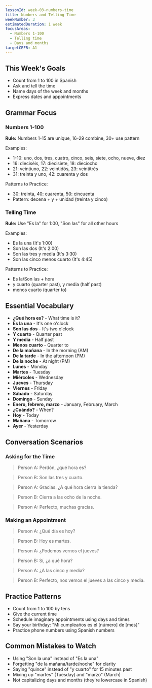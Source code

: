 ```yaml
---
lessonId: week-03-numbers-time
title: Numbers and Telling Time
weekNumber: 3
estimatedDuration: 1 week
focusAreas:
  - Numbers 1-100
  - Telling time
  - Days and months
targetCEFR: A1
---
```


## This Week's Goals

- Count from 1 to 100 in Spanish
- Ask and tell the time
- Name days of the week and months
- Express dates and appointments

## Grammar Focus

### Numbers 1-100

**Rule:** Numbers 1-15 are unique, 16-29 combine, 30+ use pattern

Examples:
- 1-10: uno, dos, tres, cuatro, cinco, seis, siete, ocho, nueve, diez
- 16: dieciséis, 17: diecisiete, 18: dieciocho
- 21: veintiuno, 22: veintidós, 23: veintitrés
- 31: treinta y uno, 42: cuarenta y dos

Patterns to Practice:
- 30: treinta, 40: cuarenta, 50: cincuenta
- Pattern: decena + y + unidad (treinta y cinco)

### Telling Time

**Rule:** Use "Es la" for 1:00, "Son las" for all other hours

Examples:
- Es la una (It's 1:00)
- Son las dos (It's 2:00)
- Son las tres y media (It's 3:30)
- Son las cinco menos cuarto (It's 4:45)

Patterns to Practice:
- Es la/Son las + hora
- y cuarto (quarter past), y media (half past)
- menos cuarto (quarter to)

## Essential Vocabulary

- **¿Qué hora es?** - What time is it?
- **Es la una** - It's one o'clock
- **Son las dos** - It's two o'clock
- **Y cuarto** - Quarter past
- **Y media** - Half past
- **Menos cuarto** - Quarter to
- **De la mañana** - In the morning (AM)
- **De la tarde** - In the afternoon (PM)
- **De la noche** - At night (PM)
- **Lunes** - Monday
- **Martes** - Tuesday
- **Miércoles** - Wednesday
- **Jueves** - Thursday
- **Viernes** - Friday
- **Sábado** - Saturday
- **Domingo** - Sunday
- **Enero, febrero, marzo** - January, February, March
- **¿Cuándo?** - When?
- **Hoy** - Today
- **Mañana** - Tomorrow
- **Ayer** - Yesterday

## Conversation Scenarios

### Asking for the Time

> Person A: Perdón, ¿qué hora es?

> Person B: Son las tres y cuarto.

> Person A: Gracias. ¿A qué hora cierra la tienda?

> Person B: Cierra a las ocho de la noche.

> Person A: Perfecto, muchas gracias.

### Making an Appointment

> Person A: ¿Qué día es hoy?

> Person B: Hoy es martes.

> Person A: ¿Podemos vernos el jueves?

> Person B: Sí, ¿a qué hora?

> Person A: ¿A las cinco y media?

> Person B: Perfecto, nos vemos el jueves a las cinco y media.

## Practice Patterns

- Count from 1 to 100 by tens
- Give the current time
- Schedule imaginary appointments using days and times
- Say your birthday: "Mi cumpleaños es el [número] de [mes]"
- Practice phone numbers using Spanish numbers

## Common Mistakes to Watch

- Using "Son la una" instead of "Es la una"
- Forgetting "de la mañana/tarde/noche" for clarity
- Saying "quince" instead of "y cuarto" for 15 minutes past
- Mixing up "martes" (Tuesday) and "marzo" (March)
- Not capitalizing days and months (they're lowercase in Spanish)
